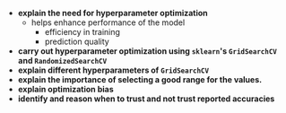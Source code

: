 - **explain the need for hyperparameter optimization**
	- helps enhance performance of the model
		- efficiency in training
		- prediction quality
- **carry out hyperparameter optimization using `sklearn`'s `GridSearchCV` and `RandomizedSearchCV`** 
- **explain different hyperparameters of `GridSearchCV`**
- **explain the importance of selecting a good range for the values.** 
- **explain optimization bias**
- **identify and reason when to trust and not trust reported accuracies** 